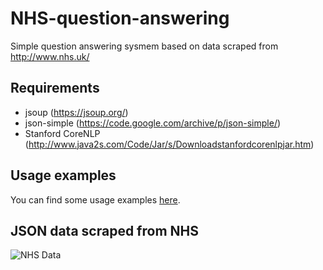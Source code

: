 # NHS-question-answering
Simple question answering sysmem based on data scraped from http://www.nhs.uk/

## Requirements
* jsoup (https://jsoup.org/)
* json-simple (https://code.google.com/archive/p/json-simple/)
* Stanford CoreNLP (http://www.java2s.com/Code/Jar/s/Downloadstanfordcorenlpjar.htm)

## Usage examples
You can find some usage examples [here](src/com/mikhail_dubov/nhs/QuestionAnswererTest.java).

## JSON data scraped from NHS
![NHS Data](https://cloud.githubusercontent.com/assets/1047242/17393659/63f39baa-5a25-11e6-8696-2cc22dca267b.png)
